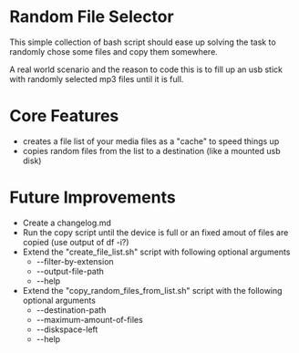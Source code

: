 # Random File Selector

This simple collection of bash script should ease up solving the task to randomly chose some files and copy them somewhere.

A real world scenario and the reason to code this is to fill up an usb stick with randomly selected mp3 files until it is full.

# Core Features

* creates a file list of your media files as a "cache" to speed things up
* copies random files from the list to a destination (like a mounted usb disk)

# Future Improvements

* Create a changelog.md
* Run the copy script until the device is full or an fixed amout of files are copied (use output of df -i?)
* Extend the "create_file_list.sh" script with following optional arguments
    * --filter-by-extension
    * --output-file-path
    * --help
* Extend the "copy_random_files_from_list.sh" script with the following optional arguments
    * --destination-path
    * --maximum-amount-of-files
    * --diskspace-left
    * --help
